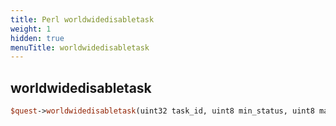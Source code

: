 ```yaml
---
title: Perl worldwidedisabletask
weight: 1
hidden: true
menuTitle: worldwidedisabletask
---
```

## worldwidedisabletask
```perl
$quest->worldwidedisabletask(uint32 task_id, uint8 min_status, uint8 max_status)
```